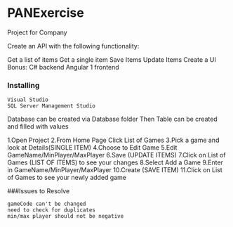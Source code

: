 # PANExercise
Project for Company

Create an API with the following functionality:

Get a list of items Get a single item Save Items Update Items Create a UI Bonus: C# backend Angular 1 frontend
### Installing
```
Visual Studio
SQL Server Management Studio
```
Database can be created via Database folder Then Table can be created and filled with values

1.Open Project
2.From Home Page Click List of Games
3.Pick a game and look at Details(SINGLE ITEM)
4.Choose to Edit Game
5.Edit GameName/MinPlayer/MaxPlayer
6.Save (UPDATE ITEMS)
7.Click on List of Games (LIST OF ITEMS) to see your changes
8.Select Add a Game
9.Enter in GameName/MinPlayer/MaxPlayer
10.Create (SAVE ITEM)
11.Click on List of Games to see your newly added game

###Issues to Resolve
```
gameCode can't be changed 
need to check for duplicates 
min/max player should not be negative
```
